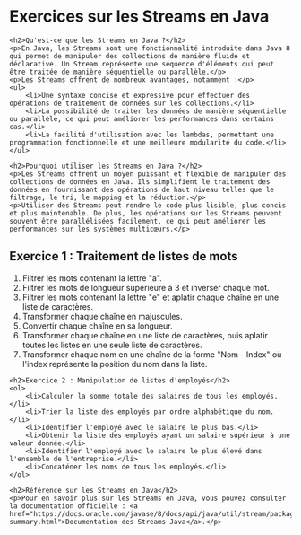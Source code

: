 <h1>Exercices sur les Streams en Java</h1>

    <h2>Qu'est-ce que les Streams en Java ?</h2>
    <p>En Java, les Streams sont une fonctionnalité introduite dans Java 8 qui permet de manipuler des collections de manière fluide et déclarative. Un Stream représente une séquence d'éléments qui peut être traitée de manière séquentielle ou parallèle.</p>
    <p>Les Streams offrent de nombreux avantages, notamment :</p>
    <ul>
        <li>Une syntaxe concise et expressive pour effectuer des opérations de traitement de données sur les collections.</li>
        <li>La possibilité de traiter les données de manière séquentielle ou parallèle, ce qui peut améliorer les performances dans certains cas.</li>
        <li>La facilité d'utilisation avec les lambdas, permettant une programmation fonctionnelle et une meilleure modularité du code.</li>
    </ul>
    
    <h2>Pourquoi utiliser les Streams en Java ?</h2>
    <p>Les Streams offrent un moyen puissant et flexible de manipuler des collections de données en Java. Ils simplifient le traitement des données en fournissant des opérations de haut niveau telles que le filtrage, le tri, le mapping et la réduction.</p>
    <p>Utiliser des Streams peut rendre le code plus lisible, plus concis et plus maintenable. De plus, les opérations sur les Streams peuvent souvent être parallélisées facilement, ce qui peut améliorer les performances sur les systèmes multicœurs.</p>

<h2>Exercice 1 : Traitement de listes de mots</h2>
<ol>
<li>Filtrer les mots contenant la lettre "a".</li>
<li>Filtrer les mots de longueur supérieure à 3 et inverser chaque mot.</li>
<li>Filtrer les mots contenant la lettre "e" et aplatir chaque chaîne en une liste de caractères.</li>
<li>Transformer chaque chaîne en majuscules.</li>
<li>Convertir chaque chaîne en sa longueur.</li>
<li>Transformer chaque chaîne en une liste de caractères, puis aplatir toutes les listes en une seule liste de caractères.</li>
<li>Transformer chaque nom en une chaîne de la forme "Nom - Index" où l'index représente la position du nom dans la liste.</li>
</ol>

    <h2>Exercice 2 : Manipulation de listes d'employés</h2>
    <ol>
        <li>Calculer la somme totale des salaires de tous les employés.</li>
        <li>Trier la liste des employés par ordre alphabétique du nom.</li>
        <li>Identifier l'employé avec le salaire le plus bas.</li>
        <li>Obtenir la liste des employés ayant un salaire supérieur à une valeur donnée.</li>
        <li>Identifier l'employé avec le salaire le plus élevé dans l'ensemble de l'entreprise.</li>
        <li>Concaténer les noms de tous les employés.</li>
    </ol>
    
    <h2>Référence sur les Streams en Java</h2>
    <p>Pour en savoir plus sur les Streams en Java, vous pouvez consulter la documentation officielle : <a href="https://docs.oracle.com/javase/8/docs/api/java/util/stream/package-summary.html">Documentation des Streams Java</a>.</p>
